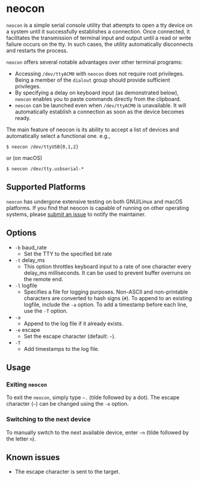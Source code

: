 # neocon

`neocon` is a simple serial console utility that attempts to open a tty device
on a system until it successfully establishes a connection. Once connected, it
facilitates the transmission of terminal input and output until a read or write
failure occurs on the tty. In such cases, the utility automatically disconnects
and restarts the process.

`neocon` offers several notable advantages over other terminal programs:
* Accessing `/dev/ttyACM0` with `neocon` does not require root privileges.
  Being a member of the `dialout` group should provide sufficient privileges.
* By specifying a delay on keyboard input (as demonstrated below),
  `neocon` enables you to paste commands directly from the clipboard.
* `neocon` can be launched even when `/dev/ttyACM0` is unavailable. It will
  automatically establish a connection as soon as the device becomes ready.

The main feature of neocon is its ability to accept a list of devices and
automatically select a functional one. e.g.,
```shell
$ neocon /dev/ttyUSB{0,1,2}
```
or (on macOS)
```shell
$ neocon /dev/tty.usbserial-*
```

## Supported Platforms

`neocon` has undergone extensive testing on both GNU/Linux and macOS platforms.
If you find that neocon is capable of running on other operating systems,
please [submit an issue](https://github.com/sysprog21/neocon/issues) to notify the maintainer.

## Options

* `-b` baud\_rate
  - Set the TTY to the specified bit rate
* `-t` delay\_ms
  - This option throttles keyboard input to a rate of one character every
    delay\_ms milliseconds. It can be used to prevent buffer overruns on the
    remote end.
* `-l` logfile
  - Specifies a file for logging purposes. Non-ASCII and non-printable
    characters are converted to hash signs (`#`). To append to an existing
    logfile, include the `-a` option. To add a timestamp before each line,
    use the `-T` option.
* `-a`
  - Append to the log file if it already exists.
* `-e` escape
  - Set the escape character (default: `~`).
* `-T`
  - Add timestamps to the log file.

## Usage

### Exiting `neocon`

To exit the `neocon`, simply type `~.` (tilde followed by a dot).
The escape character (`~`) can be changed using the `-e` option.

### Switching to the next device

To manually switch to the next available device, enter `~n` (tilde followed by
the letter `n`).

## Known issues
- The escape character is sent to the target.
